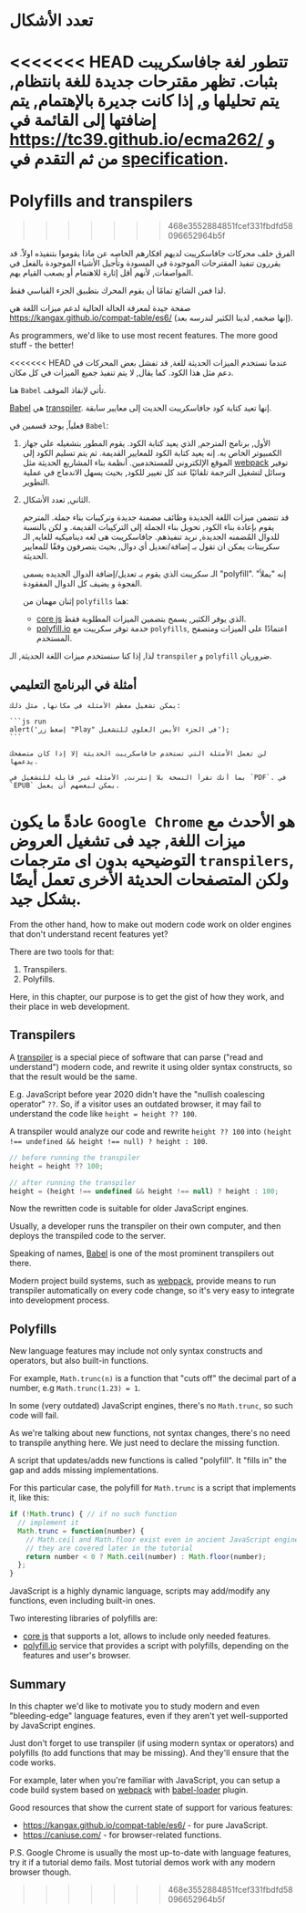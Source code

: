 # تعدد الأشكال

<<<<<<< HEAD
تتطور لغة جافاسكريبت بثبات. تظهر مقترحات جديدة للغة بانتظام, يتم تحليلها و, إذا كانت جديرة بالإهتمام, يتم إضافتها إلى القائمة في <https://tc39.github.io/ecma262/> و من ثم التقدم في [specification](http://www.ecma-international.org/publications/standards/Ecma-262.htm).
=======
# Polyfills and transpilers
>>>>>>> 468e3552884851fcef331fbdfd58096652964b5f

الفرق خلف محركات جافاسكريبت لديهم افكارهم الخاصه عن ماذا يقوموا بتنفيذه اولاً. قد يقررون تنفيذ المقترحات الموجودة في المسودة وتأجيل الأشياء الموجودة بالفعل في المواصفات, لأنهم أقل إثارة للاهتمام أو يصعب القيام بهم.

لذا فمن الشائع تمامًا أن يقوم المحرك بتطبيق الجزء القياسي فقط.

صفحة جيدة لمعرفة الحالة الحالية لدعم ميزات اللغة هي <https://kangax.github.io/compat-table/es6/> (إنها ضخمه, لدينا الكثير لندرسه بعد).

As programmers, we'd like to use most recent features. The more good stuff - the better!

<<<<<<< HEAD
عندما نستخدم الميزات الحديثة للغة, قد تفشل بعض المحركات في دعم مثل هذا الكود. كما يقال, لا يتم تنفيذ جميع الميزات في كل مكان.

هنا `Babel` تأتي لإنقاذ الموقف.

[Babel](https://babeljs.io) هي [transpiler](https://en.wikipedia.org/wiki/Source-to-source_compiler). إنها تعيد كتابة كود جافاسكريبت الحديث إلى معايير سابقة.

فعلياً, يوجد قسمين في `Babel`:

1. الأول, برنامج المترجم, الذي يعيد كتابة الكود. يقوم المطور بتشغيله على جهاز الكمبيوتر الخاص به. إنه يعيد كتابة الكود للمعايير القديمة. ثم يتم تسليم الكود إلى الموقع الإلكتروني للمستخدمين. أنظمة بناء المشاريع الحديثة مثل [webpack](http://webpack.github.io/) توفير وسائل لتشغيل الترجمة تلقائيًا عند كل تغيير للكود, بحيث يسهل الاندماج في عملية التطوير.

2. الثاني, تعدد الأشكال.

   قد تتضمن ميزات اللغة الجديدة وظائف مضمنة جديدة وتركيبات بناء جملة.
   المترجم يقوم بإعادة بناء الكود, تحويل بناء الجملة إلى التركيبات القديمة. و لكن بالنسبة للدوال المُضمنه الجديدة, نريد تنفيذهم. جافاسكريبت هى لغه ديناميكيه للغايه, الـ سكريبتات يمكن ان تقول بـ إضافة/تعديل أي دوال, بحيث يتصرفون وفقًا للمعايير الحديثة.

   الـ سكريبت الذي يقوم بـ تعديل/إضافة الدوال الجديده يسمى "polyfill". إنه "يملأ" الفجوة و يضيف كل الدوال المفقودة.

   إثنان مهمان من `polyfills` هما:

   - [core js](https://github.com/zloirock/core-js) الذي يوفر الكثير, يسمح بتضمين الميزات المطلوبة فقط.
   - [polyfill.io](http://polyfill.io) خدمة توفر سكريبت مع `polyfills`, اعتمادًا على الميزات ومتصفح المستخدم.

لذا, إذا كنا سنستخدم ميزات اللغة الحديثة, الـ `transpiler` و `polyfill` ضروريان.

## أمثلة في البرنامج التعليمي

````online
يمكن تشغيل معظم الأمثلة في مكانها, مثل ذلك:

```js run
alert('إضغط زر "Play" في الجزء الأيمن العلوي للتشغيل');
```

لن تعمل الأمثلة التي تستخدم جافاسكريبت الحديثة إلا إذا كان متصفحك يدعمها.
````

```offline
بما أنك تقرأ النسخة بلا إنترنت, الأمثله غير قابلة للتشغيل في `PDF`. في `EPUB` يمكن لبعضهم أن يعمل.
```

عادةً ما يكون `Google Chrome` هو الأحدث مع ميزات اللغة, جيد فى تشغيل العروض التوضيحيه بدون اى مترجمات `transpilers`, ولكن المتصفحات الحديثة الأخرى تعمل أيضًا بشكل جيد.
=======
From the other hand, how to make out modern code work on older engines that don't understand recent features yet?

There are two tools for that:

1. Transpilers.
2. Polyfills.

Here, in this chapter, our purpose is to get the gist of how they work, and their place in web development.

## Transpilers

A [transpiler](https://en.wikipedia.org/wiki/Source-to-source_compiler) is a special piece of software that can parse ("read and understand") modern code, and rewrite it using older syntax constructs, so that the result would be the same.

E.g. JavaScript before year 2020 didn't have the "nullish coalescing operator" `??`. So, if a visitor uses an outdated browser, it may fail to understand the code like `height = height ?? 100`.

A transpiler would analyze our code and rewrite `height ?? 100` into `(height !== undefined && height !== null) ? height : 100`.

```js
// before running the transpiler
height = height ?? 100;

// after running the transpiler
height = (height !== undefined && height !== null) ? height : 100;
```

Now the rewritten code is suitable for older JavaScript engines.

Usually, a developer runs the transpiler on their own computer, and then deploys the transpiled code to the server.

Speaking of names, [Babel](https://babeljs.io) is one of the most prominent transpilers out there. 

Modern project build systems, such as [webpack](http://webpack.github.io/), provide means to run transpiler automatically on every code change, so it's very easy to integrate into development process.

## Polyfills

New language features may include not only syntax constructs and operators, but also built-in functions.

For example, `Math.trunc(n)` is a function that "cuts off" the decimal part of a number, e.g `Math.trunc(1.23) = 1`.

In some (very outdated) JavaScript engines, there's no `Math.trunc`, so such code will fail.

As we're talking about new functions, not syntax changes, there's no need to transpile anything here. We just need to declare the missing function.

A script that updates/adds new functions is called "polyfill". It "fills in" the gap and adds missing implementations.

For this particular case, the polyfill for `Math.trunc` is a script that implements it, like this:

```js
if (!Math.trunc) { // if no such function
  // implement it
  Math.trunc = function(number) {
    // Math.ceil and Math.floor exist even in ancient JavaScript engines
    // they are covered later in the tutorial
    return number < 0 ? Math.ceil(number) : Math.floor(number);
  };
}
```

JavaScript is a highly dynamic language, scripts may add/modify any functions, even including built-in ones. 

Two interesting libraries of polyfills are:
- [core js](https://github.com/zloirock/core-js) that supports a lot, allows to include only needed features.
- [polyfill.io](http://polyfill.io) service that provides a script with polyfills, depending on the features and user's browser.


## Summary

In this chapter we'd like to motivate you to study modern and even "bleeding-edge" language features, even if they aren't yet well-supported by JavaScript engines.

Just don't forget to use transpiler (if using modern syntax or operators) and polyfills (to add functions that may be missing). And they'll ensure that the code works.

For example, later when you're familiar with JavaScript, you can setup a code build system based on [webpack](http://webpack.github.io/) with [babel-loader](https://github.com/babel/babel-loader) plugin.

Good resources that show the current state of support for various features:
- <https://kangax.github.io/compat-table/es6/> - for pure JavaScript.
- <https://caniuse.com/> - for browser-related functions.

P.S. Google Chrome is usually the most up-to-date with language features, try it if a tutorial demo fails. Most tutorial demos work with any modern browser though.

>>>>>>> 468e3552884851fcef331fbdfd58096652964b5f
